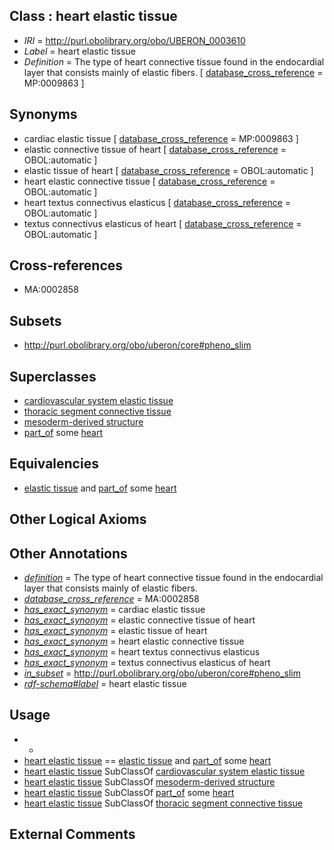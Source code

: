 
## Class : heart elastic tissue

 * *IRI* = http://purl.obolibrary.org/obo/UBERON_0003610
 * *Label* = heart elastic tissue
 * *Definition* = The type of heart connective tissue found in the endocardial layer that consists mainly of elastic fibers. [ [database_cross_reference](../../ef/oboInOwl#hasDbXref.md) = MP:0009863 ]

## Synonyms

 * cardiac elastic tissue [ [database_cross_reference](../../ef/oboInOwl#hasDbXref.md) = MP:0009863 ]
 * elastic connective tissue of heart [ [database_cross_reference](../../ef/oboInOwl#hasDbXref.md) = OBOL:automatic ]
 * elastic tissue of heart [ [database_cross_reference](../../ef/oboInOwl#hasDbXref.md) = OBOL:automatic ]
 * heart elastic connective tissue [ [database_cross_reference](../../ef/oboInOwl#hasDbXref.md) = OBOL:automatic ]
 * heart textus connectivus elasticus [ [database_cross_reference](../../ef/oboInOwl#hasDbXref.md) = OBOL:automatic ]
 * textus connectivus elasticus of heart [ [database_cross_reference](../../ef/oboInOwl#hasDbXref.md) = OBOL:automatic ]

## Cross-references

 * MA:0002858

## Subsets

 * http://purl.obolibrary.org/obo/uberon/core#pheno_slim

## Superclasses

 * [cardiovascular system elastic tissue](../../UBERON/13/UBERON_0003613.md)
 * [thoracic segment connective tissue](../../UBERON/37/UBERON_0003837.md)
 * [mesoderm-derived structure](../../UBERON/20/UBERON_0004120.md)
 * [part_of](../../BFO/50/BFO_0000050.md) some [heart](../../UBERON/48/UBERON_0000948.md)

## Equivalencies

 * [elastic tissue](../../UBERON/21/UBERON_0002521.md) and [part_of](../../BFO/50/BFO_0000050.md) some [heart](../../UBERON/48/UBERON_0000948.md)

## Other Logical Axioms


## Other Annotations

 * *[definition](../../IAO/15/IAO_0000115.md)* = The type of heart connective tissue found in the endocardial layer that consists mainly of elastic fibers.
 * *[database_cross_reference](../../ef/oboInOwl#hasDbXref.md)* = MA:0002858
 * *[has_exact_synonym](../../ym/oboInOwl#hasExactSynonym.md)* = cardiac elastic tissue
 * *[has_exact_synonym](../../ym/oboInOwl#hasExactSynonym.md)* = elastic connective tissue of heart
 * *[has_exact_synonym](../../ym/oboInOwl#hasExactSynonym.md)* = elastic tissue of heart
 * *[has_exact_synonym](../../ym/oboInOwl#hasExactSynonym.md)* = heart elastic connective tissue
 * *[has_exact_synonym](../../ym/oboInOwl#hasExactSynonym.md)* = heart textus connectivus elasticus
 * *[has_exact_synonym](../../ym/oboInOwl#hasExactSynonym.md)* = textus connectivus elasticus of heart
 * *[in_subset](../../et/oboInOwl#inSubset.md)* = http://purl.obolibrary.org/obo/uberon/core#pheno_slim
 * *[rdf-schema#label](../../el/rdf-schema#label.md)* = heart elastic tissue

## Usage

 * -
 * [heart elastic tissue](../../UBERON/10/UBERON_0003610.md) == [elastic tissue](../../UBERON/21/UBERON_0002521.md) and [part_of](../../BFO/50/BFO_0000050.md) some [heart](../../UBERON/48/UBERON_0000948.md)
 * [heart elastic tissue](../../UBERON/10/UBERON_0003610.md) SubClassOf [cardiovascular system elastic tissue](../../UBERON/13/UBERON_0003613.md)
 * [heart elastic tissue](../../UBERON/10/UBERON_0003610.md) SubClassOf [mesoderm-derived structure](../../UBERON/20/UBERON_0004120.md)
 * [heart elastic tissue](../../UBERON/10/UBERON_0003610.md) SubClassOf [part_of](../../BFO/50/BFO_0000050.md) some [heart](../../UBERON/48/UBERON_0000948.md)
 * [heart elastic tissue](../../UBERON/10/UBERON_0003610.md) SubClassOf [thoracic segment connective tissue](../../UBERON/37/UBERON_0003837.md)

## External Comments

